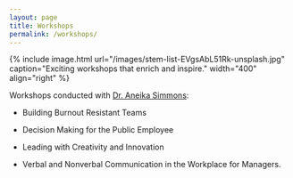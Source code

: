 ```yaml
---
layout: page
title: Workshops
permalink: /workshops/
---
```


{% include image.html url="/images/stem-list-EVgsAbL51Rk-unsplash.jpg" caption="Exciting workshops that enrich and inspire." width="400" align="right" %}

Workshops conducted with [Dr. Aneika Simmons](https://aneikasimmons.com/):

* Building Burnout Resistant Teams

* Decision Making for the Public Employee

* Leading with Creativity and Innovation

* Verbal and Nonverbal Communication in the Workplace for Managers.

